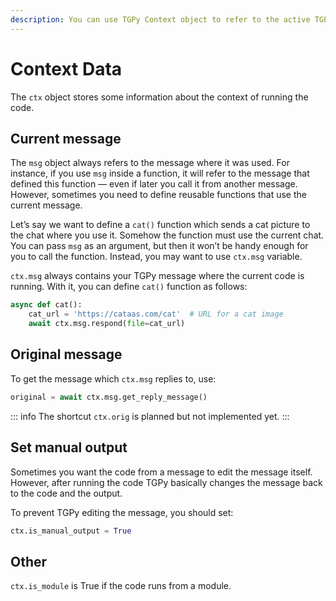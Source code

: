 ```yaml
---
description: You can use TGPy Context object to refer to the active TGPy message, disable showing the output, or check if the code is running from a module.
---
```


# Context Data

The `ctx` object stores some information about the context of running the code.

## Current message

The `msg` object always refers to the message where it was used. For
instance, if you use `msg` inside a function, it will refer to the message that defined this function — even if later
you call it from another message. However, sometimes you need to define reusable functions that use the current
message.

Let’s say we want to define a `cat()` function which sends a cat picture to the chat where you use it. Somehow the
function must use the current chat. You can pass `msg` as an argument, but then it won’t be handy enough for you to call
the function. Instead, you may want to use `ctx.msg` variable.

`ctx.msg` always contains your TGPy message where the current code is running. With it, you can define `cat()` function
as follows:

```python
async def cat():
    cat_url = 'https://cataas.com/cat'  # URL for a cat image
    await ctx.msg.respond(file=cat_url)
```

## Original message

To get the message which `ctx.msg` replies to, use:

```python
original = await ctx.msg.get_reply_message()
```
 
::: info 
The shortcut `ctx.orig` is planned but not implemented yet.
:::

## Set manual output

Sometimes you want the code from a message to edit the message itself. However, after running the code TGPy
basically changes the message back to the code and the output.

To prevent TGPy editing the message, you should set:

```python
ctx.is_manual_output = True
```

## Other

`ctx.is_module` is True if the code runs from a module.
